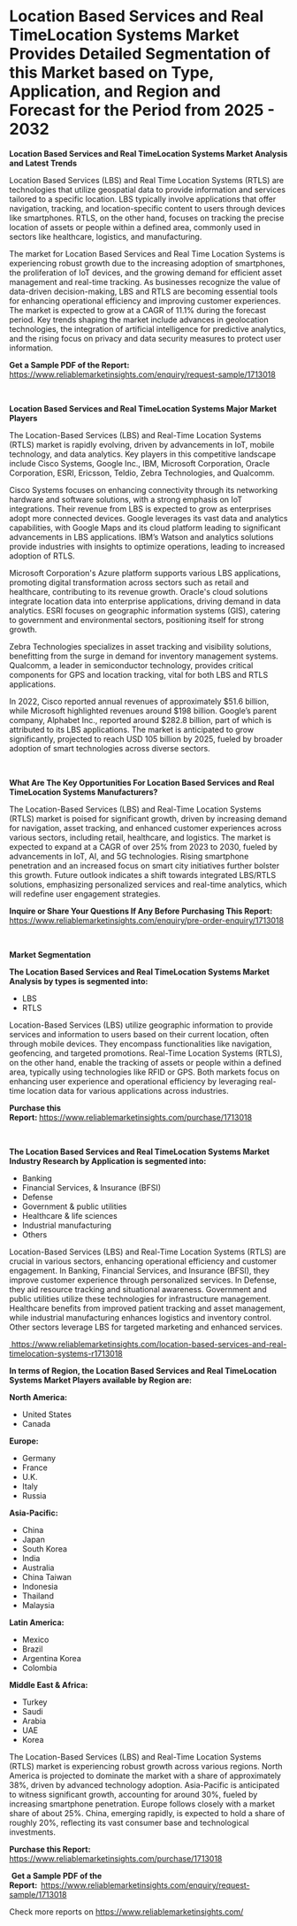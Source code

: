 <p><h1>Location Based Services and Real TimeLocation Systems Market Provides Detailed Segmentation of this Market based on Type, Application, and Region and Forecast for the Period from 2025 - 2032</h1></p><p><strong>Location Based Services and Real TimeLocation Systems Market Analysis and Latest Trends</strong></p>
<p><p>Location Based Services (LBS) and Real Time Location Systems (RTLS) are technologies that utilize geospatial data to provide information and services tailored to a specific location. LBS typically involve applications that offer navigation, tracking, and location-specific content to users through devices like smartphones. RTLS, on the other hand, focuses on tracking the precise location of assets or people within a defined area, commonly used in sectors like healthcare, logistics, and manufacturing.</p><p>The market for Location Based Services and Real Time Location Systems is experiencing robust growth due to the increasing adoption of smartphones, the proliferation of IoT devices, and the growing demand for efficient asset management and real-time tracking. As businesses recognize the value of data-driven decision-making, LBS and RTLS are becoming essential tools for enhancing operational efficiency and improving customer experiences. The market is expected to grow at a CAGR of 11.1% during the forecast period. Key trends shaping the market include advances in geolocation technologies, the integration of artificial intelligence for predictive analytics, and the rising focus on privacy and data security measures to protect user information.</p></p>
<p><strong>Get a Sample PDF of the Report:&nbsp;</strong> <a href="https://www.reliablemarketinsights.com/enquiry/request-sample/1713018?utm_campaign=2010&utm_medium=2&utm_source=Github&utm_content=ia&utm_term=11012025&utm_id=location-based-services-and-real-timelocation-systems">https://www.reliablemarketinsights.com/enquiry/request-sample/1713018</a></p>
<p>&nbsp;</p>
<p><strong>Location Based Services and Real TimeLocation Systems Major Market Players</strong></p>
<p><p>The Location-Based Services (LBS) and Real-Time Location Systems (RTLS) market is rapidly evolving, driven by advancements in IoT, mobile technology, and data analytics. Key players in this competitive landscape include Cisco Systems, Google Inc., IBM, Microsoft Corporation, Oracle Corporation, ESRI, Ericsson, Teldio, Zebra Technologies, and Qualcomm.</p><p>Cisco Systems focuses on enhancing connectivity through its networking hardware and software solutions, with a strong emphasis on IoT integrations. Their revenue from LBS is expected to grow as enterprises adopt more connected devices. Google leverages its vast data and analytics capabilities, with Google Maps and its cloud platform leading to significant advancements in LBS applications. IBM’s Watson and analytics solutions provide industries with insights to optimize operations, leading to increased adoption of RTLS.</p><p>Microsoft Corporation's Azure platform supports various LBS applications, promoting digital transformation across sectors such as retail and healthcare, contributing to its revenue growth. Oracle's cloud solutions integrate location data into enterprise applications, driving demand in data analytics. ESRI focuses on geographic information systems (GIS), catering to government and environmental sectors, positioning itself for strong growth.</p><p>Zebra Technologies specializes in asset tracking and visibility solutions, benefitting from the surge in demand for inventory management systems. Qualcomm, a leader in semiconductor technology, provides critical components for GPS and location tracking, vital for both LBS and RTLS applications.</p><p>In 2022, Cisco reported annual revenues of approximately $51.6 billion, while Microsoft highlighted revenues around $198 billion. Google’s parent company, Alphabet Inc., reported around $282.8 billion, part of which is attributed to its LBS applications. The market is anticipated to grow significantly, projected to reach USD 105 billion by 2025, fueled by broader adoption of smart technologies across diverse sectors.</p></p>
<p>&nbsp;</p>
<p><strong>What Are The Key Opportunities For Location Based Services and Real TimeLocation Systems Manufacturers?</strong></p>
<p><p>The Location-Based Services (LBS) and Real-Time Location Systems (RTLS) market is poised for significant growth, driven by increasing demand for navigation, asset tracking, and enhanced customer experiences across various sectors, including retail, healthcare, and logistics. The market is expected to expand at a CAGR of over 25% from 2023 to 2030, fueled by advancements in IoT, AI, and 5G technologies. Rising smartphone penetration and an increased focus on smart city initiatives further bolster this growth. Future outlook indicates a shift towards integrated LBS/RTLS solutions, emphasizing personalized services and real-time analytics, which will redefine user engagement strategies.</p></p>
<p><strong>Inquire or Share Your Questions If Any Before Purchasing This Report:</strong> <a href="https://www.reliablemarketinsights.com/enquiry/pre-order-enquiry/1713018?utm_campaign=2010&utm_medium=2&utm_source=Github&utm_content=ia&utm_term=11012025&utm_id=location-based-services-and-real-timelocation-systems">https://www.reliablemarketinsights.com/enquiry/pre-order-enquiry/1713018</a></p>
<p>&nbsp;</p>
<p><strong>Market Segmentation</strong></p>
<p><strong>The Location Based Services and Real TimeLocation Systems Market Analysis by types is segmented into:</strong></p>
<p><ul><li>LBS</li><li>RTLS</li></ul></p>
<p><p>Location-Based Services (LBS) utilize geographic information to provide services and information to users based on their current location, often through mobile devices. They encompass functionalities like navigation, geofencing, and targeted promotions. Real-Time Location Systems (RTLS), on the other hand, enable the tracking of assets or people within a defined area, typically using technologies like RFID or GPS. Both markets focus on enhancing user experience and operational efficiency by leveraging real-time location data for various applications across industries.</p></p>
<p><strong>Purchase this Report:&nbsp;</strong><a href="https://www.reliablemarketinsights.com/purchase/1713018?utm_campaign=2010&utm_medium=2&utm_source=Github&utm_content=ia&utm_term=11012025&utm_id=location-based-services-and-real-timelocation-systems">https://www.reliablemarketinsights.com/purchase/1713018</a></p>
<p>&nbsp;</p>
<p><strong>The Location Based Services and Real TimeLocation Systems Market Industry Research by Application is segmented into:</strong></p>
<p><ul><li>Banking</li><li>Financial Services, & Insurance (BFSI)</li><li>Defense</li><li>Government & public utilities</li><li>Healthcare & life sciences</li><li>Industrial manufacturing</li><li>Others</li></ul></p>
<p><p>Location-Based Services (LBS) and Real-Time Location Systems (RTLS) are crucial in various sectors, enhancing operational efficiency and customer engagement. In Banking, Financial Services, and Insurance (BFSI), they improve customer experience through personalized services. In Defense, they aid resource tracking and situational awareness. Government and public utilities utilize these technologies for infrastructure management. Healthcare benefits from improved patient tracking and asset management, while industrial manufacturing enhances logistics and inventory control. Other sectors leverage LBS for targeted marketing and enhanced services.</p></p>
<p><a href="https://www.reliablemarketinsights.com/location-based-services-and-real-timelocation-systems-r1713018?utm_campaign=2010&utm_medium=2&utm_source=Github&utm_content=ia&utm_term=11012025&utm_id=location-based-services-and-real-timelocation-systems">&nbsp;https://www.reliablemarketinsights.com/location-based-services-and-real-timelocation-systems-r1713018</a></p>
<p><strong>In terms of Region, the Location Based Services and Real TimeLocation Systems Market Players available by Region are:</strong></p>
<p>
    <p> <strong> North America: </strong>
        <ul>
            <li>United States</li>
            <li>Canada</li>
        </ul>
        </p> 
    <p> <strong> Europe: </strong>
        <ul>
            <li>Germany</li>
            <li>France</li>
            <li>U.K.</li>
            <li>Italy</li>
            <li>Russia</li>
        </ul>
        </p> 
    <p> <strong> Asia-Pacific: </strong>
        <ul>
            <li>China</li>
            <li>Japan</li>
            <li>South Korea</li>
            <li>India</li>
            <li>Australia</li>
            <li>China Taiwan</li>
            <li>Indonesia</li>
            <li>Thailand</li>
            <li>Malaysia</li>
        </ul>
        </p> 
    <p> <strong> Latin America: </strong>
        <ul>
            <li>Mexico</li>
            <li>Brazil</li>
            <li>Argentina Korea</li>
            <li>Colombia</li>
        </ul>
        </p> 
    <p> <strong> Middle East & Africa: </strong>
        <ul>
            <li>Turkey</li>
            <li>Saudi</li>
            <li>Arabia</li>
            <li>UAE</li>
            <li>Korea</li>
        </ul>
    </p>
    </p>
<p><p>The Location-Based Services (LBS) and Real-Time Location Systems (RTLS) market is experiencing robust growth across various regions. North America is projected to dominate the market with a share of approximately 38%, driven by advanced technology adoption. Asia-Pacific is anticipated to witness significant growth, accounting for around 30%, fueled by increasing smartphone penetration. Europe follows closely with a market share of about 25%. China, emerging rapidly, is expected to hold a share of roughly 20%, reflecting its vast consumer base and technological investments.</p></p>
<p><strong>Purchase this Report: </strong><a href="https://www.reliablemarketinsights.com/purchase/1713018?utm_campaign=2010&utm_medium=2&utm_source=Github&utm_content=ia&utm_term=11012025&utm_id=location-based-services-and-real-timelocation-systems">https://www.reliablemarketinsights.com/purchase/1713018</a></p>
<p>&nbsp;<strong>Get a Sample PDF of the Report:&nbsp;&nbsp;</strong><a href="https://www.reliablemarketinsights.com/enquiry/request-sample/1713018?utm_campaign=2010&utm_medium=2&utm_source=Github&utm_content=ia&utm_term=11012025&utm_id=location-based-services-and-real-timelocation-systems">https://www.reliablemarketinsights.com/enquiry/request-sample/1713018</a></p>
<p><strong></strong></p>
<p>Check more reports on <a href="https://www.reliablemarketinsights.com/?utm_campaign=2010&utm_medium=2&utm_source=Github&utm_content=ia&utm_term=11012025&utm_id=location-based-services-and-real-timelocation-systems">https://www.reliablemarketinsights.com/</a></p>
